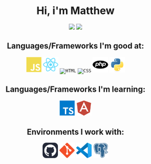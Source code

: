 <div style="display: inline_block" align="center">
  <h1> Hi, i'm Matthew </h1>

  <img hight="170em" src="https://cheesits456-readme-stats.vercel.app/api?username=Matheus-Lima-Moreira&show_icons=tru&theme=github_dark&include_all_commits=true&count_private=true&hide_title=true"/>
  <img height="165em" src="https://cheesits456-readme-stats.vercel.app/api/top-langs/?username=Matheus-Lima-Moreira&layout=compact&langs_count=7&theme=github_dark"/> 
  <!-- <img height="170em" src="https://github-readme-stats.vercel.app/api/top-langs/?username=Matheus-Lima-Moreira&hide=java,html,tex&langs_count=3&theme=github_dark" /> -->
</div>
    
<div style="display: inline_block" align="center">

<h2> Languages/Frameworks I'm good at: </h2>
  <code><img height="42" title="Javascript" src="https://raw.githubusercontent.com/devicons/devicon/master/icons/javascript/javascript-plain.svg"></code>
  <code><img height="42" title="React" src="https://github.com/devicons/devicon/blob/v2.15.1/icons/react/react-original.svg"></code>
  <code><img height="42" title="HTML" src="https://cdn.jsdelivr.net/gh/devicons/devicon/icons/html5/html5-plain.svg"></code>
  <code><img height="42" title="CSS" src="https://cdn.jsdelivr.net/gh/devicons/devicon/icons/css3/css3-plain.svg"></code>
  <code><img height="42" title="PHP" src="https://github.com/devicons/devicon/blob/v2.15.1/icons/php/php-plain.svg"></code>
  <code><img height="42" title="Python" src="https://github.com/devicons/devicon/blob/v2.15.1/icons/python/python-original.svg"></code>
  
<h2> Languages/Frameworks I'm learning: </h2>
  <code><img title="TypeScript" src="https://github.com/devicons/devicon/blob/v2.15.1/icons/typescript/typescript-plain.svg" height="42"></code>
  <code><img title="AngularJs" src="https://github.com/devicons/devicon/blob/v2.15.1/icons/angularjs/angularjs-plain.svg" height="42"></code>

<h2> Environments I work with: </h2>
  <code><img alt="GitHub" title="GitHub" src="https://github.com/tandpfun/skill-icons/blob/main/icons/Github-Dark.svg" height="42"></code>
  <code><img alt="Git" title="Git" src="https://github.com/devicons/devicon/blob/v2.15.1/icons/git/git-original.svg" height="42"></code>
  <code><img alt="Vscode" title="Vscode" src="https://github.com/devicons/devicon/blob/v2.15.1/icons/vscode/vscode-original.svg" height="42"></code>
  <code><img height="42" title="Postgresql" src="https://github.com/devicons/devicon/blob/v2.15.1/icons/postgresql/postgresql-plain.svg"></code>

</div>
